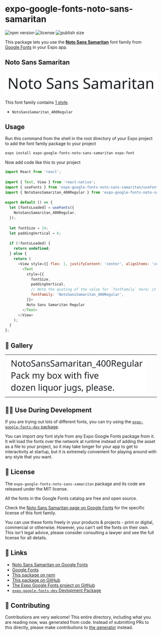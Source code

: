 # expo-google-fonts-noto-sans-samaritan

![npm version](https://flat.badgen.net/npm/v/expo-google-fonts-noto-sans-samaritan)
![license](https://flat.badgen.net/github/license/expo/google-fonts)
![publish size](https://flat.badgen.net/packagephobia/install/expo-google-fonts-noto-sans-samaritan)

This package lets you use the [**Noto Sans Samaritan**](https://fonts.google.com/specimen/Noto+Sans+Samaritan) font family from [Google Fonts](https://fonts.google.com/) in your Expo app.

## Noto Sans Samaritan

![Noto Sans Samaritan](./font-family.png)

This font family contains [1 style](#-gallery).

- `NotoSansSamaritan_400Regular`

## Usage

Run this command from the shell in the root directory of your Expo project to add the font family package to your project
```sh
expo install expo-google-fonts-noto-sans-samaritan expo-font
```

Now add code like this to your project
```js
import React from 'react';

import { Text, View } from 'react-native';
import { useFonts } from 'expo-google-fonts-noto-sans-samaritan/useFonts';
import { NotoSansSamaritan_400Regular } from 'expo-google-fonts-noto-sans-samaritan/400Regular';

export default () => {
  let [fontsLoaded] = useFonts({
    NotoSansSamaritan_400Regular,
  });

  let fontSize = 24;
  let paddingVertical = 6;

  if (!fontsLoaded) {
    return undefined;
  } else {
    return (
      <View style={{ flex: 1, justifyContent: 'center', alignItems: 'center' }}>
        <Text
          style={{
            fontSize,
            paddingVertical,
            // Note the quoting of the value for `fontFamily` here; it expects a string!
            fontFamily: 'NotoSansSamaritan_400Regular',
          }}>
          Noto Sans Samaritan Regular
        </Text>
      </View>
    );
  }
};

```

## 🔡 Gallery


||||
|-|-|-|
|![NotoSansSamaritan_400Regular](.//400Regular/NotoSansSamaritan_400Regular.ttf.png)||||


## 👩‍💻 Use During Development

If you are trying out lots of different fonts, you can try using the [`expo-google-fonts-dev` package](https://github.com/freeboub/google-fonts/tree/master/font-packages/dev#readme).

You can import *any* font style from any Expo Google Fonts package from it. It will load the fonts
over the network at runtime instead of adding the asset as a file to your project, so it may take longer
for your app to get to interactivity at startup, but it is extremely convenient
for playing around with any style that you want.

## 📖 License

The `expo-google-fonts-noto-sans-samaritan` package and its code are released under the MIT license.

All the fonts in the Google Fonts catalog are free and open source.

Check the [Noto Sans Samaritan page on Google Fonts](https://fonts.google.com/specimen/Noto+Sans+Samaritan) for the specific license of this font family.

You can use these fonts freely in your products & projects - print or digital, commercial or otherwise. However, you can't sell the fonts on their own. This isn't legal advice, please consider consulting a lawyer and see the full license for all details.

## 🔗 Links

- [Noto Sans Samaritan on Google Fonts](https://fonts.google.com/specimen/Noto+Sans+Samaritan)
- [Google Fonts](https://fonts.google.com/)
- [This package on npm](https://www.npmjs.com/package/expo-google-fonts-noto-sans-samaritan)
- [This package on GitHub](https://github.com/freeboub/google-fonts/tree/master/font-packages/noto-sans-samaritan)
- [The Expo Google Fonts project on GitHub](https://github.com/freeboub/google-fonts)
- [`expo-google-fonts-dev` Devlopment Package](https://github.com/freeboub/google-fonts/tree/master/font-packages/dev)

## 🤝 Contributing

Contributions are very welcome! This entire directory, including what you are reading now, was generated from code. Instead of submitting PRs to this directly, please make contributions to [the generator](https://github.com/freeboub/google-fonts/tree/master/packages/generator) instead.
